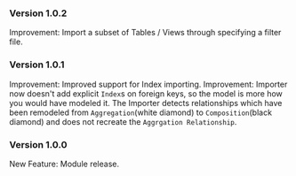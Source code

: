 ### Version 1.0.2

Improvement: Import a subset of Tables / Views through specifying a filter file.

### Version 1.0.1

Improvement: Improved support for Index importing.
Improvement: Importer now doesn't add explicit `Index`s on foreign keys, so the model is more how you would have modeled it. The Importer detects relationships which have been remodeled from `Aggregation`(white diamond) to `Composition`(black diamond) and does not recreate the `Aggrgation Relationship`.

### Version 1.0.0

New Feature: Module release.
